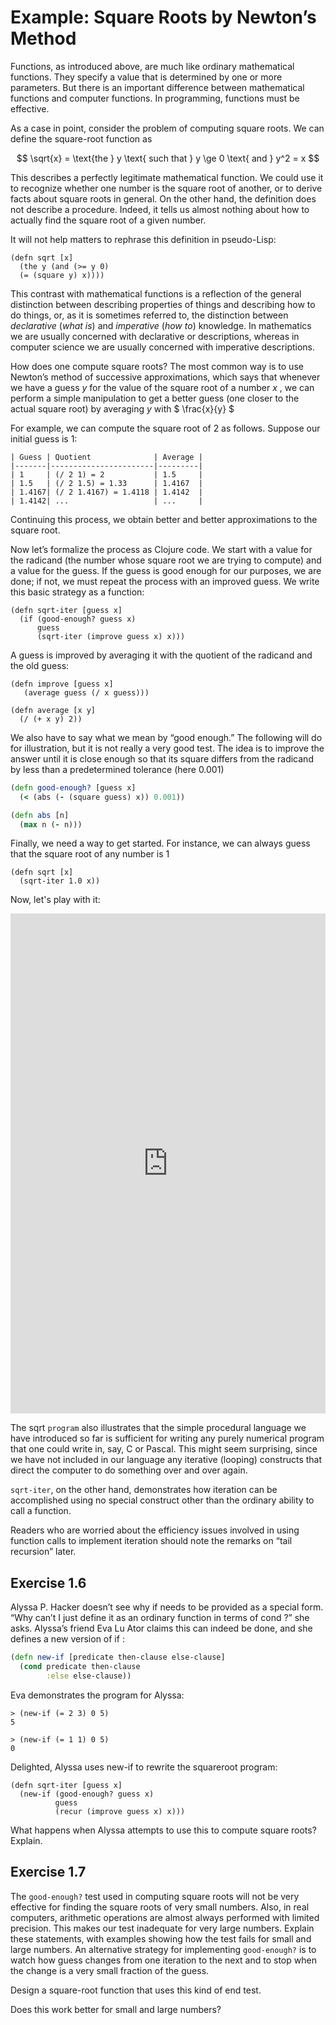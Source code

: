# Example: Square Roots by Newton’s Method

Functions, as introduced above, are much like ordinary mathematical
functions. They specify a value that is determined by one or more
parameters. But there is an important difference between mathematical
functions and computer functions. In programming, functions must be
effective.

As a case in point, consider the problem of computing square roots. We
can define the square-root function as

$$ \sqrt{x} = \text{the } y \text{ such that } y \ge 0 \text{ and } y^2 = x $$

This describes a perfectly legitimate mathematical function. We could
use it to recognize whether one number is the square root of another,
or to derive facts about square roots in general. On the other hand,
the definition does not describe a procedure. Indeed, it tells us
almost nothing about how to actually find the square root of a given
number.

It will not help matters to rephrase this definition in pseudo-Lisp:

```
(defn sqrt [x]
  (the y (and (>= y 0)
  (= (square y) x))))
```

This contrast with mathematical functions is a reflection of the
general distinction between describing properties of things and
describing how to do things, or, as it is sometimes referred to, the
distinction between *declarative* (*what is*) and *imperative* (*how
to*) knowledge. In mathematics we are usually concerned with
declarative or descriptions, whereas in computer science we are
usually concerned with imperative descriptions.

How does one compute square roots? The most common way is to use
Newton’s method of successive approximations, which says that whenever
we have a guess $y$ for the value of the square root of a number $x$ ,
we can perform a simple manipulation to get a better guess (one closer
to the actual square root) by averaging $y$ with $ \frac{x}{y} $

For example, we can compute the square root of 2 as follows.
Suppose our initial guess is 1:

```
| Guess | Quotient              | Average |
|-------|-----------------------|---------|
| 1     | (/ 2 1) = 2           | 1.5     |
| 1.5   | (/ 2 1.5) = 1.33      | 1.4167  |
| 1.4167| (/ 2 1.4167) = 1.4118 | 1.4142  |
| 1.4142| ...                   | ...     |
```

Continuing this process, we obtain better and better approximations to
the square root.

Now let’s formalize the process as Clojure code.  We start with a
value for the radicand (the number whose square root we are trying to
compute) and a value for the guess. If the guess is good enough for
our purposes, we are done; if not, we must repeat the process with an
improved guess. We write this basic strategy as a function:

```
(defn sqrt-iter [guess x]
  (if (good-enough? guess x)
      guess
      (sqrt-iter (improve guess x) x)))
```

A guess is improved by averaging it with the quotient of the
radicand and the old guess:

```
(defn improve [guess x]
   (average guess (/ x guess)))

(defn average [x y]
  (/ (+ x y) 2))
```

We also have to say what we mean by “good enough.” The following will
do for illustration, but it is not really a very good test. The idea
is to improve the answer until it is close enough so that its square
differs from the radicand by less than a predetermined tolerance (here
0.001)

```clojure
(defn good-enough? [guess x]
  (< (abs (- (square guess) x)) 0.001))
```

```clojure
(defn abs [n]
  (max n (- n)))
```

Finally, we need a way to get started. For instance, we can
always guess that the square root of any number is 1

```
(defn sqrt [x]
  (sqrt-iter 1.0 x))
```

Now, let's play with it:
<iframe frameborder="0" width="100%" height="800px"
    src= 
"http://app.klipse.tech?eval_only=1&cljs_in=(defn%20square%20%5Bx%5D%0A%20%20(*%20x%20x))%0A%0A(defn%20average%20%5Bx%20y%5D%0A%20%20(%2F%20(%2B%20x%20y)%202))%0A%0A(defn%20good-enough%3F%20%5Bguess%20x%5D%0A%20%20(%3C%20(abs%20(-%20(square%20guess)%20x))%200.001))%0A%0A(defn%20improve%20%5Bguess%20x%5D%0A%20%20(average%20guess%20(%2F%20x%20guess)))%0A%0A(defn%20abs%20%5Bn%5D%0A%20%20(max%20n%20(-%20n)))%0A%0A(defn%20sqrt-iter%20%5Bguess%20x%5D%0A%20%20(if%20(good-enough%3F%20guess%20x)%0A%20%20%20%20guess%0A%20%20%20%20(sqrt-iter%20(improve%20guess%20x)%20x)))%0A%0A(defn%20sqrt%20%5Bx%5D%0A%20%20(sqrt-iter%201.0%20x))%0A%0A%5B(sqrt%20100)%0A%20(sqrt%209)%0A%20(sqrt%20(%2B%20100%2037))%0A%20(sqrt%20(%2B%20(sqrt%202)%20(sqrt%203)))%0A%20(square%20(sqrt%201000))%5D">
</iframe>

The sqrt `program` also illustrates that the simple procedural
language we have introduced so far is sufficient for writing any
purely numerical program that one could write in, say, C or
Pascal. This might seem surprising, since we have not included in our
language any iterative (looping) constructs that direct the computer
to do something over and over again.

`sqrt-iter`, on the other hand, demonstrates how iteration can be
accomplished using no special construct other than the ordinary
ability to call a function.

Readers who are worried about the efficiency issues involved in using
function calls to implement iteration should note the remarks on
“tail recursion” later.

## Exercise 1.6

Alyssa P. Hacker doesn’t see why if needs to be provided as a special
form. “Why can’t I just define it as an ordinary function in terms of
cond ?” she asks. Alyssa’s friend Eva Lu Ator claims this can indeed
be done, and she defines a new version of if :

```clojure
(defn new-if [predicate then-clause else-clause]
  (cond predicate then-clause
        :else else-clause))
```

Eva demonstrates the program for Alyssa:

```
> (new-if (= 2 3) 0 5)
5

> (new-if (= 1 1) 0 5)
0
```

Delighted, Alyssa uses new-if to rewrite the squareroot program:

```
(defn sqrt-iter [guess x]
  (new-if (good-enough? guess x)
          guess
          (recur (improve guess x) x)))
```

What happens when Alyssa attempts to use this to
compute square roots? Explain.

## Exercise 1.7

The `good-enough?` test used in computing square roots will not be
very effective for finding the square roots of very small
numbers. Also, in real computers, arithmetic operations are almost
always performed with limited precision. This makes our test
inadequate for very large numbers. Explain these statements, with
examples showing how the test fails for small and large numbers. An
alternative strategy for implementing `good-enough?` is to watch how
guess changes from one iteration to the next and to stop when the
change is a very small fraction of the guess.

Design a square-root function that uses this kind of end test.

Does this work better for small and large numbers?
